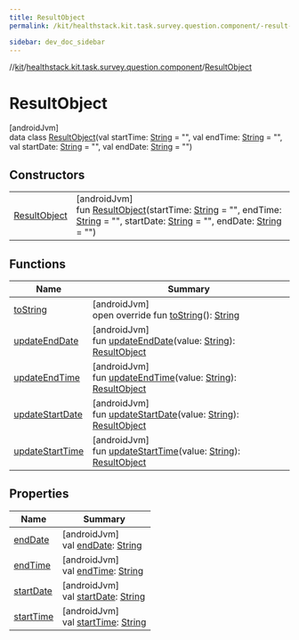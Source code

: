 ```yaml
---
title: ResultObject
permalink: /kit/healthstack.kit.task.survey.question.component/-result-object/index.html

sidebar: dev_doc_sidebar
---
```

//[kit](../../../index.html)/[healthstack.kit.task.survey.question.component](../index.html)/[ResultObject](index.html)



# ResultObject



[androidJvm]\
data class [ResultObject](index.html)(val startTime: [String](https://kotlinlang.org/api/latest/jvm/stdlib/kotlin/-string/index.html) = &quot;&quot;, val endTime: [String](https://kotlinlang.org/api/latest/jvm/stdlib/kotlin/-string/index.html) = &quot;&quot;, val startDate: [String](https://kotlinlang.org/api/latest/jvm/stdlib/kotlin/-string/index.html) = &quot;&quot;, val endDate: [String](https://kotlinlang.org/api/latest/jvm/stdlib/kotlin/-string/index.html) = &quot;&quot;)



## Constructors


| | |
|---|---|
| [ResultObject](-result-object.html) | [androidJvm]<br>fun [ResultObject](-result-object.html)(startTime: [String](https://kotlinlang.org/api/latest/jvm/stdlib/kotlin/-string/index.html) = &quot;&quot;, endTime: [String](https://kotlinlang.org/api/latest/jvm/stdlib/kotlin/-string/index.html) = &quot;&quot;, startDate: [String](https://kotlinlang.org/api/latest/jvm/stdlib/kotlin/-string/index.html) = &quot;&quot;, endDate: [String](https://kotlinlang.org/api/latest/jvm/stdlib/kotlin/-string/index.html) = &quot;&quot;) |


## Functions


| Name | Summary |
|---|---|
| [toString](to-string.html) | [androidJvm]<br>open override fun [toString](to-string.html)(): [String](https://kotlinlang.org/api/latest/jvm/stdlib/kotlin/-string/index.html) |
| [updateEndDate](update-end-date.html) | [androidJvm]<br>fun [updateEndDate](update-end-date.html)(value: [String](https://kotlinlang.org/api/latest/jvm/stdlib/kotlin/-string/index.html)): [ResultObject](index.html) |
| [updateEndTime](update-end-time.html) | [androidJvm]<br>fun [updateEndTime](update-end-time.html)(value: [String](https://kotlinlang.org/api/latest/jvm/stdlib/kotlin/-string/index.html)): [ResultObject](index.html) |
| [updateStartDate](update-start-date.html) | [androidJvm]<br>fun [updateStartDate](update-start-date.html)(value: [String](https://kotlinlang.org/api/latest/jvm/stdlib/kotlin/-string/index.html)): [ResultObject](index.html) |
| [updateStartTime](update-start-time.html) | [androidJvm]<br>fun [updateStartTime](update-start-time.html)(value: [String](https://kotlinlang.org/api/latest/jvm/stdlib/kotlin/-string/index.html)): [ResultObject](index.html) |


## Properties


| Name | Summary |
|---|---|
| [endDate](end-date.html) | [androidJvm]<br>val [endDate](end-date.html): [String](https://kotlinlang.org/api/latest/jvm/stdlib/kotlin/-string/index.html) |
| [endTime](end-time.html) | [androidJvm]<br>val [endTime](end-time.html): [String](https://kotlinlang.org/api/latest/jvm/stdlib/kotlin/-string/index.html) |
| [startDate](start-date.html) | [androidJvm]<br>val [startDate](start-date.html): [String](https://kotlinlang.org/api/latest/jvm/stdlib/kotlin/-string/index.html) |
| [startTime](start-time.html) | [androidJvm]<br>val [startTime](start-time.html): [String](https://kotlinlang.org/api/latest/jvm/stdlib/kotlin/-string/index.html) |

